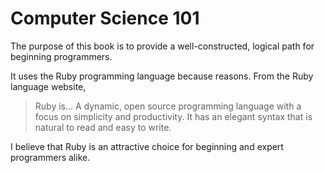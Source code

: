 # Computer Science 101

The purpose of this book is to provide a well-constructed, logical path for beginning programmers.

It uses the Ruby programming language because reasons. From the Ruby language website,

> Ruby is... A dynamic, open source programming language with a focus on simplicity and productivity. It has an elegant syntax that is natural to read and easy to write.

I believe that Ruby is an attractive choice for beginning and expert programmers alike. 
